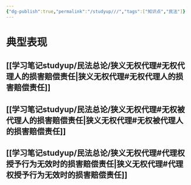 ```yaml
---
{"dg-publish":true,"permalink":"/studyup///","tags":["知识点","民法"]}
---
```


# 典型表现
## [[学习笔记studyup/民法总论/狭义无权代理#无权代理人的损害赔偿责任\|狭义无权代理#无权代理人的损害赔偿责任]]
## [[学习笔记studyup/民法总论/狭义无权代理#无权被代理人的损害赔偿责任\|狭义无权代理#无权被代理人的损害赔偿责任]]
## [[学习笔记studyup/民法总论/狭义无权代理#代理权授予行为无效时的损害赔偿责任\|狭义无权代理#代理权授予行为无效时的损害赔偿责任]]